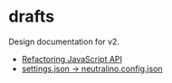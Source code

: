 # drafts
Design documentation for v2.

- [Refactoring JavaScript API](js-api-refactoring.md)
- [settings.json -> neutralino.config.json](neutralino.config.json.md)
